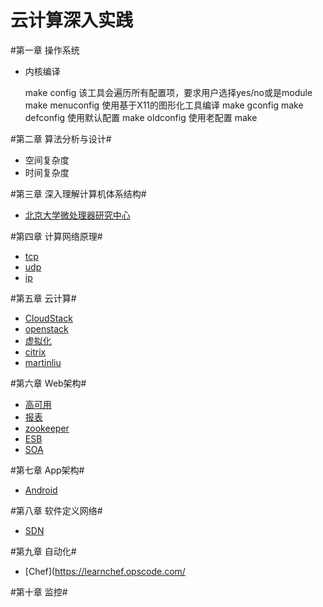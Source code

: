 云计算深入实践
=====

#第一章 操作系统
* 内核编译


    make config 该工具会遍历所有配置项，要求用户选择yes/no或是module 
    make menuconfig 使用基于X11的图形化工具编译 
    make gconfig 
    make defconfig  使用默认配置
    make oldconfig  使用老配置
    make

#第二章 算法分析与设计#
* 空间复杂度
* 时间复杂度

#第三章 深入理解计算机体系结构#
* [北京大学微处理器研究中心](http://mprc.pku.edu.cn/index.htm)

#第四章 计算网络原理#
* [tcp](./tcp.md)
* [udp](./udp)
* [ip](./ip)

#第五章 云计算#
* [CloudStack](./cloudstack.md)
* [openstack](./OpenStack.md)
* [虚拟化](./虚拟化.md)
* [citrix](http://citrix-book.org/)
* [martinliu](http://martinliu.cn/)
 
#第六章 Web架构#
* [高可用](./高可用.md)
* [报表](./报表.md)
* [zookeeper](http://www.ibm.com/developerworks/cn/opensource/os-cn-zookeeper/)
* [ESB](./esb.md)
* [SOA](./soa.md)

#第七章 App架构#
* [Android](./android.md)

#第八章 软件定义网络#
* [SDN](./sdn.md)

#第九章 自动化#
* [Chef](https://learnchef.opscode.com/

#第十章 监控#
